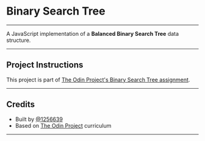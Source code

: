 # Binary Search Tree

---

A JavaScript implementation of a **Balanced Binary Search Tree** data structure.

---

## Project Instructions

This project is part of [The Odin Project's Binary Search Tree assignment](https://www.theodinproject.com/lessons/javascript-binary-search-trees).

---

## Credits

- Built by [@1256639](https://github.com/1256639)
- Based on [The Odin Project](https://www.theodinproject.com/) curriculum

---